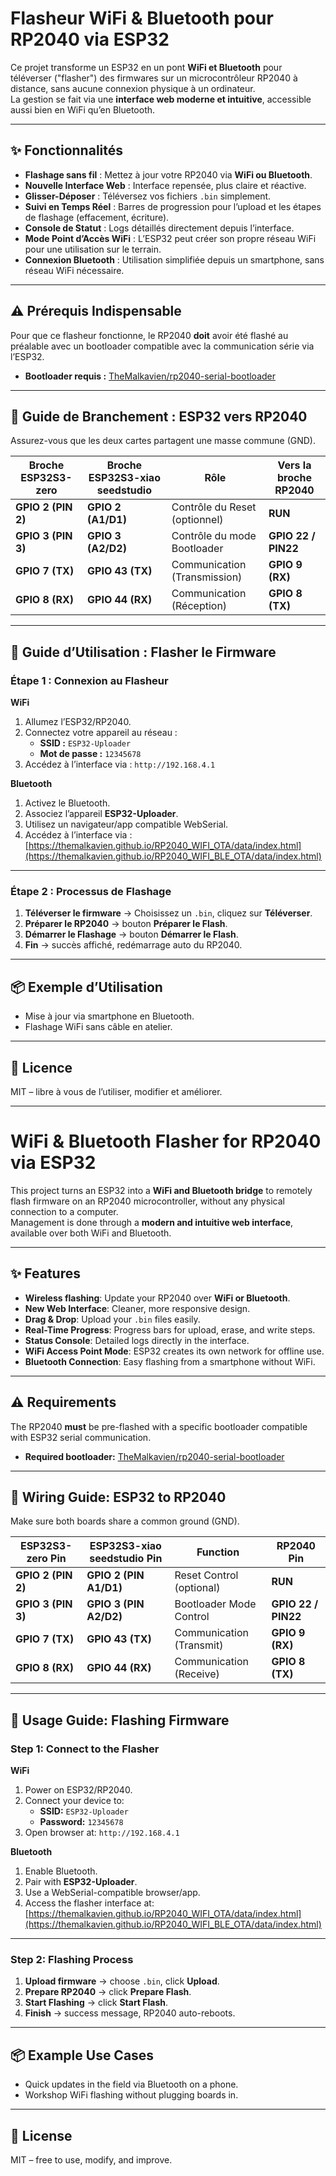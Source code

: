 # Flasheur WiFi & Bluetooth pour RP2040 via ESP32

Ce projet transforme un ESP32 en un pont **WiFi et Bluetooth** pour téléverser ("flasher") des firmwares sur un microcontrôleur RP2040 à distance, sans aucune connexion physique à un ordinateur.  
La gestion se fait via une **interface web moderne et intuitive**, accessible aussi bien en WiFi qu’en Bluetooth.

---

## ✨ Fonctionnalités

* **Flashage sans fil** : Mettez à jour votre RP2040 via **WiFi ou Bluetooth**.  
* **Nouvelle Interface Web** : Interface repensée, plus claire et réactive.  
* **Glisser-Déposer** : Téléversez vos fichiers `.bin` simplement.  
* **Suivi en Temps Réel** : Barres de progression pour l’upload et les étapes de flashage (effacement, écriture).  
* **Console de Statut** : Logs détaillés directement depuis l’interface.  
* **Mode Point d’Accès WiFi** : L’ESP32 peut créer son propre réseau WiFi pour une utilisation sur le terrain.  
* **Connexion Bluetooth** : Utilisation simplifiée depuis un smartphone, sans réseau WiFi nécessaire.  

---

## ⚠️ Prérequis Indispensable

Pour que ce flasheur fonctionne, le RP2040 **doit** avoir été flashé au préalable avec un bootloader compatible avec la communication série via l’ESP32.  

* **Bootloader requis :** [TheMalkavien/rp2040-serial-bootloader](https://github.com/TheMalkavien/rp2040-serial-bootloader)  

---

## 🔌 Guide de Branchement : ESP32 vers RP2040

Assurez-vous que les deux cartes partagent une masse commune (GND).

| Broche ESP32S3-zero | Broche ESP32S3-xiao seedstudio | Rôle                          | Vers la broche RP2040 |
|---------------------|--------------------------------|-------------------------------|------------------------|
| **GPIO 2 (PIN 2)**          | **GPIO 2 (A1/D1)**                     | Contrôle du Reset (optionnel) | **RUN**              |
| **GPIO 3 (PIN 3)**          | **GPIO 3 (A2/D2)**                     | Contrôle du mode Bootloader   | **GPIO 22 / PIN22**            |
| **GPIO 7 (TX)**     | **GPIO 43 (TX)**               | Communication (Transmission)  | **GPIO 9 (RX)**        |
| **GPIO 8 (RX)**     | **GPIO 44 (RX)**               | Communication (Réception)     | **GPIO 8 (TX)**        |

---

## 🚀 Guide d’Utilisation : Flasher le Firmware

### Étape 1 : Connexion au Flasheur

**WiFi**  
1. Allumez l’ESP32/RP2040.  
2. Connectez votre appareil au réseau :  
   * **SSID :** `ESP32-Uploader`  
   * **Mot de passe :** `12345678`  
3. Accédez à l’interface via : `http://192.168.4.1`  

**Bluetooth**  
1. Activez le Bluetooth.  
2. Associez l’appareil **ESP32-Uploader**.  
3. Utilisez un navigateur/app compatible WebSerial.  
4. Accédez à l’interface via : [https://themalkavien.github.io/RP2040_WIFI_OTA/data/index.html](https://themalkavien.github.io/RP2040_WIFI_BLE_OTA/data/index.html)

---

### Étape 2 : Processus de Flashage

1. **Téléverser le firmware** → Choisissez un `.bin`, cliquez sur **Téléverser**.  
2. **Préparer le RP2040** → bouton **Préparer le Flash**.  
3. **Démarrer le Flashage** → bouton **Démarrer le Flash**.  
4. **Fin** → succès affiché, redémarrage auto du RP2040.  

---

## 📦 Exemple d’Utilisation

- Mise à jour via smartphone en Bluetooth.  
- Flashage WiFi sans câble en atelier.  

---

## 📜 Licence

MIT – libre à vous de l’utiliser, modifier et améliorer.

---

# WiFi & Bluetooth Flasher for RP2040 via ESP32

This project turns an ESP32 into a **WiFi and Bluetooth bridge** to remotely flash firmware on an RP2040 microcontroller, without any physical connection to a computer.  
Management is done through a **modern and intuitive web interface**, available over both WiFi and Bluetooth.

---

## ✨ Features

* **Wireless flashing**: Update your RP2040 over **WiFi or Bluetooth**.  
* **New Web Interface**: Cleaner, more responsive design.  
* **Drag & Drop**: Upload your `.bin` files easily.  
* **Real-Time Progress**: Progress bars for upload, erase, and write steps.  
* **Status Console**: Detailed logs directly in the interface.  
* **WiFi Access Point Mode**: ESP32 creates its own network for offline use.  
* **Bluetooth Connection**: Easy flashing from a smartphone without WiFi.  

---

## ⚠️ Requirements

The RP2040 **must** be pre-flashed with a specific bootloader compatible with ESP32 serial communication.  

* **Required bootloader:** [TheMalkavien/rp2040-serial-bootloader](https://github.com/TheMalkavien/rp2040-serial-bootloader)  

---

## 🔌 Wiring Guide: ESP32 to RP2040

Make sure both boards share a common ground (GND).

| ESP32S3-zero Pin    | ESP32S3-xiao seedstudio Pin | Function                     | RP2040 Pin |
|---------------------|-----------------------------|------------------------------|------------|
| **GPIO 2 (PIN 2)**          | **GPIO 2 (PIN A1/D1)**                  | Reset Control (optional)     | **RUN**  |
| **GPIO 3 (PIN 3)**          | **GPIO 3 (PIN A2/D2)**                  | Bootloader Mode Control      | **GPIO 22 / PIN22**|
| **GPIO 7 (TX)**     | **GPIO 43 (TX)**            | Communication (Transmit)     | **GPIO 9 (RX)** |
| **GPIO 8 (RX)**     | **GPIO 44 (RX)**            | Communication (Receive)      | **GPIO 8 (TX)** |

---

## 🚀 Usage Guide: Flashing Firmware

### Step 1: Connect to the Flasher

**WiFi**  
1. Power on ESP32/RP2040.  
2. Connect your device to:  
   * **SSID:** `ESP32-Uploader`  
   * **Password:** `12345678`  
3. Open browser at: `http://192.168.4.1`  

**Bluetooth**  
1. Enable Bluetooth.  
2. Pair with **ESP32-Uploader**.  
3. Use a WebSerial-compatible browser/app.  
4. Access the flasher interface at: [https://themalkavien.github.io/RP2040_WIFI_OTA/data/index.html](https://themalkavien.github.io/RP2040_WIFI_BLE_OTA/data/index.html)

---

### Step 2: Flashing Process

1. **Upload firmware** → choose `.bin`, click **Upload**.  
2. **Prepare RP2040** → click **Prepare Flash**.  
3. **Start Flashing** → click **Start Flash**.  
4. **Finish** → success message, RP2040 auto-reboots.  

---

## 📦 Example Use Cases

- Quick updates in the field via Bluetooth on a phone.  
- Workshop WiFi flashing without plugging boards in.  

---

## 📜 License

MIT – free to use, modify, and improve.

